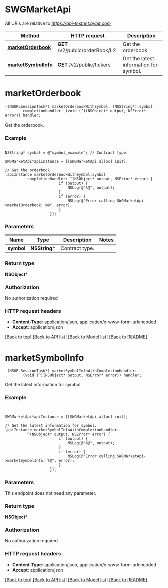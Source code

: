 # SWGMarketApi

All URIs are relative to *https://api-testnet.bybit.com*

Method | HTTP request | Description
------------- | ------------- | -------------
[**marketOrderbook**](SWGMarketApi.md#marketorderbook) | **GET** /v2/public/orderBook/L2 | Get the orderbook.
[**marketSymbolInfo**](SWGMarketApi.md#marketsymbolinfo) | **GET** /v2/public/tickers | Get the latest information for symbol.


# **marketOrderbook**
```objc
-(NSURLSessionTask*) marketOrderbookWithSymbol: (NSString*) symbol
        completionHandler: (void (^)(NSObject* output, NSError* error)) handler;
```

Get the orderbook.

### Example 
```objc

NSString* symbol = @"symbol_example"; // Contract type.

SWGMarketApi*apiInstance = [[SWGMarketApi alloc] init];

// Get the orderbook.
[apiInstance marketOrderbookWithSymbol:symbol
          completionHandler: ^(NSObject* output, NSError* error) {
                        if (output) {
                            NSLog(@"%@", output);
                        }
                        if (error) {
                            NSLog(@"Error calling SWGMarketApi->marketOrderbook: %@", error);
                        }
                    }];
```

### Parameters

Name | Type | Description  | Notes
------------- | ------------- | ------------- | -------------
 **symbol** | **NSString***| Contract type. | 

### Return type

**NSObject***

### Authorization

No authorization required

### HTTP request headers

 - **Content-Type**: application/json, application/x-www-form-urlencoded
 - **Accept**: application/json

[[Back to top]](#) [[Back to API list]](../README.md#documentation-for-api-endpoints) [[Back to Model list]](../README.md#documentation-for-models) [[Back to README]](../README.md)

# **marketSymbolInfo**
```objc
-(NSURLSessionTask*) marketSymbolInfoWithCompletionHandler: 
        (void (^)(NSObject* output, NSError* error)) handler;
```

Get the latest information for symbol.

### Example 
```objc


SWGMarketApi*apiInstance = [[SWGMarketApi alloc] init];

// Get the latest information for symbol.
[apiInstance marketSymbolInfoWithCompletionHandler: 
          ^(NSObject* output, NSError* error) {
                        if (output) {
                            NSLog(@"%@", output);
                        }
                        if (error) {
                            NSLog(@"Error calling SWGMarketApi->marketSymbolInfo: %@", error);
                        }
                    }];
```

### Parameters
This endpoint does not need any parameter.

### Return type

**NSObject***

### Authorization

No authorization required

### HTTP request headers

 - **Content-Type**: application/json, application/x-www-form-urlencoded
 - **Accept**: application/json

[[Back to top]](#) [[Back to API list]](../README.md#documentation-for-api-endpoints) [[Back to Model list]](../README.md#documentation-for-models) [[Back to README]](../README.md)

